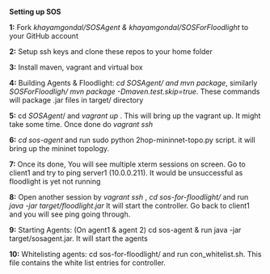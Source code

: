 **Setting up SOS** 

**1:** Fork _khayamgondal/SOSAgent & khayamgondal/SOSForFloodlight_ to your GitHub account

**2:** Setup ssh keys and clone these repos to your home folder

**3:** Install maven, vagrant and virtual box

**4:** Building Agents & Floodlight: _cd SOSAgent/ and mvn package_, similarly 
_SOSForFloodligh/ mvn package -Dmaven.test.skip=true_. These commands will package .jar files in 
target/ directory

**5:** cd _SOSAgent_/ and _vagrant up_ . This will bring up the vagrant up. It might take
some time. Once done do _vagrant ssh_

**6:** _cd sos-agent_ and run sudo python 2hop-mininnet-topo.py script. it will
 bring up the mininet topology.

**7:** Once its done, You will see multiple xterm sessions on screen. Go to client1
and try to ping server1 (10.0.0.211). It would be unsuccessful as floodlight is yet 
not running

**8:** Open another session by _vagrant ssh_ , _cd sos-for-floodlight/_ 
and run _java -jar target/floodlight.jar_ It will start the controller. Go back
to client1 and you will see ping going through. 

**9:** Starting Agents: (On agent1 & agent 2)
cd sos-agent & run java -jar target/sosagent.jar. It 
will start the agents

**10:** Whitelisting agents: cd sos-for-floodlight/ and run con_whitelist.sh. 
This file contains the white list entries for controller.

